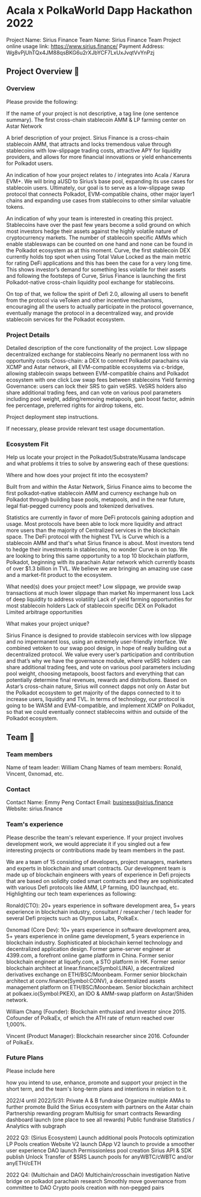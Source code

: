 # Acala x PolkaWorld Dapp Hackathon 2022

Project Name: Sirius Finance
Team Name: Sirius Finance Team
Project online usage link: https://www.sirius.finance/
Payment Address: Wg8vPjUhTQx4JM88qsBKG6u2rXJbYCF7LxUxJvqtVvYnPzj

## Project Overview 📄
### Overview

Please provide the following:

If the name of your project is not descriptive, a tag line (one sentence summary).
The first cross-chain stablecoin AMM & LP farming center on Astar Network

A brief description of your project.
Sirius Finance is a cross-chain stablecoin AMM, that attracts and locks tremendous value through stablecoins with low-slippage trading costs, attractive APY for liquidity providers, and allows for more financial innovations or yield enhancements for Polkadot users.

An indication of how your project relates to / integrates into Acala / Karura EVM+.
We will bring aUSD to Sirius’s base pool, expanding its use cases for stablecoin users. Ultimately, our goal is to serve as a low-slippage swap protocol that connects Polkadot, EVM-compatible chains, other major layer1 chains and expanding use cases from stablecoins to other similar valuable tokens. 

An indication of why your team is interested in creating this project.
Stablecoins have over the past few years become a solid ground on which most investors hedge their assets against the highly volatile nature of cryptocurrency markets. The number of stablecoin specific AMMs which enable stableswaps can be counted on one hand and none can be found in the Polkadot ecosystem as at this moment. Curve, the first stablecoin DEX currently holds top spot when using Total Value Locked as the main metric for rating DeFi applications and this has been the case for a very long time. This shows investor’s demand for something less volatile for their assets and following the footsteps of Curve, Sirius Finance is launching the first Polkadot-native cross-chain liquidity pool exchange for stablecoins.

On top of that, we follow the spirit of Defi 2.0, allowing all users to benefit from the protocol via veToken and other incentive mechanisms, encouraging all the users to actually participate in the protocol governance, eventually manage the protocol in a decentralized way, and provide stablecoin services for the Polkadot ecosystem.

### Project Details

Detailed description of the core functionality of the project.
Low slippage decentralized exchange for stablecoins
Nearly no permanent loss with no opportunity costs
Cross-chain: a DEX to connect Polkadot parachains via XCMP and Astar network, all EVM-compatible ecosystems via c-bridge, allowing stablecoin swaps between EVM-compatible chains and Polkadot ecosystem with one click
Low swap fees between stablecoins
Yield farming
Governance: users can lock their SRS to gain veSRS. VeSRS holders also share additional trading fees, and can vote on various pool parameters including pool weight, adding/removing metapools, gain boost factor, admin fee percentage, preferred rights for airdrop tokens, etc.

Project deployment step instructions.

If necessary, please provide relevant test usage documentation.

### Ecosystem Fit

Help us locate your project in the Polkadot/Substrate/Kusama landscape and what problems it tries to solve by answering each of these questions:

Where and how does your project fit into the ecosystem?

Built from and within the Astar Network, Sirius Finance aims to become the first polkadot-native stablecoin AMM and currency exchange hub on Polkadot through building base pools, metapools, and in the near future, legal fiat-pegged currency pools and tokenized derivatives. 

Statistics are currently in favor of more DeFi protocols gaining adoption and usage. Most protocols have been able to lock more liquidity and attract more users than the majority of Centralized services in the blockchain space. The DeFi protocol with the highest TVL is Curve which is a stablecoin AMM and that's what Sirius finance is about. Most investors tend to hedge their investments in stablecoins, no wonder Curve is on top. We are looking to bring this same opportunity to a top 10 blockchain platform, Polkadot, beginning with its parachain Astar network which currently boasts of over $1.3 billion in TVL. We believe we are bringing an amazing use case and a market-fit product to the ecosystem.

What need(s) does your project meet?
Low slippage, we provide swap transactions at much lower slippage than market
No impermanent loss
Lack of deep liquidity to address volatility
Lack of yield farming opportunities for most stablecoin holders
Lack of stablecoin specific DEX on Polkadot
Limited arbitrage opportunities

What makes your project unique?

Sirius Finance is designed to provide stablecoin services with low slippage and no impermanent loss, using an extremely user-friendly interface. We combined vetoken to our swap pool design, in hope of really building out a decentralized protocol. We value every user’s participation and contribution and that’s why we have the governance module, where veSRS holders can share additional trading fees, and vote on various pool parameters including pool weight, choosing metapools, boost factors and everything that can potentially determine final revenues, rewards and distributions. Based on Astar’s cross-chain nature, Sirius will connect dapps not only on Astar but the Polkadot ecosystem to get majority of the dapps connected to it to increase users, liquidity and TVL. In terms of technology, our protocol is going to be WASM and EVM-compatible, and implement XCMP on Polkadot, so that we could eventually connect stablecoins within and outside of the Polkadot ecosystem. 

## Team 👥
### Team members

Name of team leader: William Chang
Names of team members: Ronald, Vincent, 0xnomad, etc.

### Contact

Contact Name: Emmy Peng
Contact Email: business@sirius.finance
Website: sirius.finance

### Team's experience

Please describe the team's relevant experience. If your project involves development work, we would appreciate it if you singled out a few interesting projects or contributions made by team members in the past.
 
We are a team of 15 consisting of developers, project managers, marketers and experts in blockchain and smart contracts. Our development team is made up of blockchain engineers with years of experience in Defi projects that are based on solidity coded smart contracts and they are sophisticated with various Defi protocols like AMM, LP farming, IDO launchpad, etc. Highlighting our tech team experiences as following:

Ronald(CTO): 20+ years experience in software development area, 5+ years experience in blockchain industry, consultant / researcher / tech leader for several Defi projects such as Olympus Labs, PolkaEx.

0xnomad (Core Dev):
10+ years experience in software development area, 5+ years experience in online game development, 5 years experience in blockchain industry. Sophisticated at blockchain kernel technology and decentralized application design.
Former game-server engineer at 4399.com, a forefront online game platform in China.
Former senior blockchain engineer at liquefy.com, a STO platform in HK.
Former senior blockchain architect at linear.finance(Symbol:LINA), a decentralized derivatives exchange on ETH/BSC/Moonbeam.
Former senior blockchain architect at conv.finance(Symbol:CONV), a decentralized assets management platform on ETH/BSC/Moonbeam.
Senior blockchain architect at polkaex.io(Symbol:PKEX), an IDO & AMM-swap platform on Astar/Shiden network.

William Chang (Founder): Blockchain enthusiast and investor since 2015. Cofounder of PolkaEx, of which the ATH rate of return reached over 1,000%.

Vincent (Product Manager): Blockchain researcher since 2016. Cofounder of PolkaEx.

### Future Plans

Please include here

how you intend to use, enhance, promote and support your project in the short term, and
the team's long-term plans and intentions in relation to it.

2022/4 until 2022/5/31: 
Private A & B fundraise
Organize multiple AMAs to further promote
Build the Sirius ecosystem with partners on the Astar chain
Partnership rewarding program
Multisig for smart contracts
Rewarding dashboard launch (one place to see all rewards)
Public fundraise
Statistics / Analytics with subgraph

2022 Q3: (Sirius Ecosystem)
Launch additional pools
Protocols optimization
LP Pools creation
Website V2 launch
DApp V2 launch to provide a smoother user experience
DAO launch
Permissionless pool creation
Sirius API & SDK publish
Unlock Transfer of $SRS
Launch pools for anyWBTC/cWBTC and/or anyETH/cETH

2022 Q4: (Multichain and DAO)
Multichain/crosschain investigation
Native bridge on polkadot parachain research
Smoothly move governance from committee to DAO
Crypto pools creation with non-pegged pairs